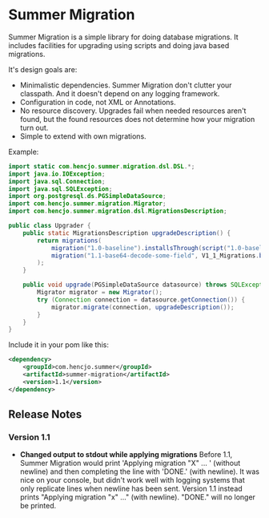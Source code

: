 # Summer Migration

Summer Migration is a simple library for doing database migrations. It includes facilities for upgrading using scripts and doing java based migrations.

It's design goals are:
* Minimalistic dependencies. Summer Migration don't clutter your classpath. And it doesn't depend on any logging framework. 
* Configuration in code, not XML or Annotations. 
* No resource discovery. Upgrades fail when needed resources aren't found, but the found resources does not determine how your migration turn out.
* Simple to extend with own migrations.

Example:

```java
import static com.hencjo.summer.migration.dsl.DSL.*;
import java.io.IOException;
import java.sql.Connection;
import java.sql.SQLException;
import org.postgresql.ds.PGSimpleDataSource;
import com.hencjo.summer.migration.Migrator;
import com.hencjo.summer.migration.dsl.MigrationsDescription;

public class Upgrader {
	public static MigrationsDescription upgradeDescription() {
		return migrations(
			migration("1.0-baseline").installsThrough(script("1.0-baseline.sql")),
			migration("1.1-base64-decode-some-field", V1_1_Migrations.base64decodeSomeField())
		);
	}

	public void upgrade(PGSimpleDataSource datasource) throws SQLException, IOException {
		Migrator migrator = new Migrator();
		try (Connection connection = datasource.getConnection()) {
			migrator.migrate(connection, upgradeDescription());
		}
	}
}
```

Include it in your pom like this:
```xml
<dependency>
    <groupId>com.hencjo.summer</groupId>
    <artifactId>summer-migration</artifactId>
    <version>1.1</version>
</dependency>
```

## Release Notes

### Version 1.1

* **Changed output to stdout while applying migrations** Before 1.1, Summer Migration would print 'Applying migration "X" ... ' (without newline) and then completing the  line with 'DONE.' (with newline). It was nice on your console, but didn't work well with logging systems that only replicate lines when newline has been sent. Version 1.1 instead prints "Applying migration "x" ..." (with newline). "DONE." will no longer be printed.
